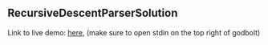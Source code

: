 ## RecursiveDescentParserSolution
 
Link to live demo: [here](https://godbolt.org/z/f5ceGj), (make sure to open stdin on the top right of godbolt)
